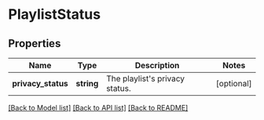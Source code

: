 # PlaylistStatus

## Properties
Name | Type | Description | Notes
------------ | ------------- | ------------- | -------------
**privacy_status** | **string** | The playlist&#39;s privacy status. | [optional] 

[[Back to Model list]](../README.md#documentation-for-models) [[Back to API list]](../README.md#documentation-for-api-endpoints) [[Back to README]](../README.md)


